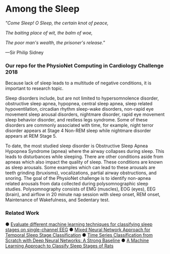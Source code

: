 # Among the Sleep



_"Come Sleep! O Sleep, the certain knot of peace,_

_The baiting place of wit, the balm of woe,_

_The poor man's wealth, the prisoner's release."_

—Sir Philip Sidney






### Our repo for the PhysioNet Computing in Cardiology Challenge 2018




Because lack of sleep leads to a multitude of negative conditions, it is important to research
topic.

Sleep disorders include, but are not limited to hypersomnolence disorder, obstructive sleep
apnea, hypopnea, central sleep apnea, sleep related hypoventilation, circadian rhythm
sleep-wake disorders, non-rapid eye movement sleep arousal disorders, nightmare disorder,
rapid eye movement sleep behavior disorder, and restless legs syndrome. Some of these
disorders are commonly associated with time, for example, night terror disorder appears at
Stage 4 Non-REM sleep while nightmare disorder appears at REM Stage 5.

To date, the most studied sleep disorder is Obstructive Sleep Apnea Hypopnea Syndrome
(apnea) where the airway collapses during sleep. This leads to disturbances while sleeping.
There are other conditions aside from apneas which also impact the quality of sleep. These
conditions are known as sleep arousals. Some examples which can lead to these arousals are
teeth grinding (bruxisms), vocalizations, partial airway obstructions, and snoring.
The goal of the PhysioNet challenge is to identify non-apnea related arousals from data
collected during polysomnographic sleep studies. Polysomnography consists of EMG
(muscles), EOG (eyes), EEG (brain), and airflow in 20 minute nap session with sleep onset,
REM onset, Maintenance of Wakefulness, and Sedentary test.





### Related Work

● [Evaluate different machine learning techniques for classifying sleep stages on
single-channel EEG](http://ieeexplore.ieee.org/document/8025949/?reload=true)
● [Mixed Neural Network Approach for Temporal Sleep Stage Classification](https://arxiv.org/pdf/1610.06421.pdf)
● [Time Series Classification from Scratch with Deep Neural Networks: A Strong Baseline](https://arxiv.org/pdf/1611.06455.pdf)
● [A Machine Learning Approach to Classify Sleep Stages of Rats](https://pdfs.semanticscholar.org/92be/93502b485cc26f16f7b96adc5dba0b1e2875.pdf)
